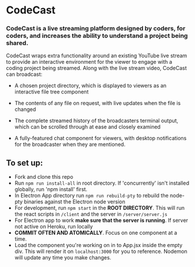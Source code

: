 # CodeCast

### CodeCast is a live streaming platform designed by coders, for coders, and increases the ability to understand a project being shared. 
CodeCast wraps extra functionality around an existing YouTube live stream to provide an interactive environment for the viewer to engage with a coding project being streamed. 
Along with the live stream video, CodeCast can broadcast:

- A chosen project directory, which is displayed to viewers as an interactive file tree component

- The contents of any file on request, with live updates when the file is changed

- The complete streamed history of the broadcasters terminal output, which can be scrolled through at ease and closely examined

- A fully-featured chat component for viewers, with desktop notifications for the broadcaster when they are mentioned.

## To set up:
- Fork and clone this repo
- Run `npm run install-all` in root directory. If 'concurrently' isn't installed globally, run 'npm install' first.
- In Electron App directory run `npm run rebuild-pty` to rebuild the node-pty binaries against the Electron node version
- For development, run `npm start` in the **ROOT DIRECTORY**. This will run the react scripts in `/client` and the server in `/server/server.js`
- For Electron app to work **make sure that the server is running**. If server not active on Heroku, run locally
- **COMMIT OFTEN AND ATOMICALLY**. Focus on one component at a time. 
- Load the component you're working on in to App.jsx inside the empty div. This will render it on `localhost:3000` for you to reference. Nodemon will update any time you make changes.
